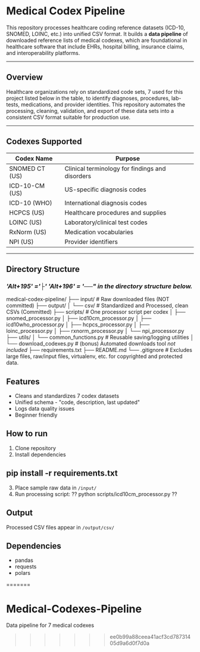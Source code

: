 # Medical Codex Pipeline

This repository processes healthcare coding reference datasets (ICD-10, SNOMED, LOINC, etc.) into unified CSV format. 
It builds a **data pipeline** of downloaded reference lists of medical codexes, which are foundational in healthcare software that include EHRs, hospital billing, insurance claims, and interoperability platforms.

---

## Overview

Healthcare organizations rely on standardized code sets, 7 used for this project listed below in the table, to identify diagnoses, procedures, lab-tests, medications, and provider identities. This repository automates the processing, cleaning, validation, and export of these data sets into a consistent CSV format suitable for production use.

---

## Codexes Supported

| Codex Name         | Purpose                                          |
|--------------------|--------------------------------------------------|
| SNOMED CT (US)     | Clinical terminology for findings and disorders  |
| ICD-10-CM (US)     | US-specific diagnosis codes                      | 
| ICD-10 (WHO)       | International diagnosis codes                    | 
| HCPCS (US)         | Healthcare procedures and supplies               | 
| LOINC (US)         | Laboratory/clinical test codes                   | 
| RxNorm (US)        | Medication vocabularies                          | 
| NPI (US)           | Provider identifiers                             | 

---

## Directory Structure
### *'Alt+195' ='├' 'Alt+196' = '──" in the directory structure below.*

medical-codex-pipeline/
├── input/ # Raw downloaded files (NOT committed)
├── output/
│ └── csv/ # Standardized and Processed, clean CSVs (Committed) 
├── scripts/ # One processor script per codex
│ ├── snomed_processor.py
│ ├── icd10cm_processor.py
│ ├── icd10who_processor.py
│ ├── hcpcs_processor.py
│ ├── loinc_processor.py
│ ├── rxnorm_processor.py
│ └── npi_processor.py
├── utils/
│ └── common_functions.py # Reusable saving/logging utilities
│ └── download_codexes.py # (bonus) Automated downloads tool *not included*
├── requirements.txt
├── README.md
└── .gitignore # Excludes large files, raw/input files, virtualenv, etc. for copyrighted and protected data.

## Features
- Cleans and standardizes 7 codex datasets
- Unified schema - "code, description, last updated"
- Logs data quality issues
- Beginner friendly

## How to run
1. Clone repository
2. Install dependencies

## pip install -r requirements.txt
3. Place sample raw data in `/input/`
4. Run processing script: ?? python scripts/icd10cm_processor.py ??

## Output
Processed CSV files appear in `/output/csv/`

## Dependencies
- pandas
- requests 
- polars

 


=======
# Medical-Codexes-Pipeline
Data pipeline for 7 medical codexes
>>>>>>> ee0b99a88ceea41acf3cd78731405d9a6d0f7d0a
